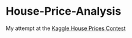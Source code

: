 # House-Price-Analysis

My attempt at the [Kaggle House Prices Contest](https://www.kaggle.com/c/house-prices-advanced-regression-techniques/data)
